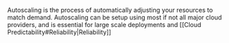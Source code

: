 Autoscaling is the process of automatically adjusting your resources to match demand. Autoscaling can be setup using most if not all major cloud providers, and is essential for large scale deployments and [[Cloud Predictability#Reliability|Reliability]]

